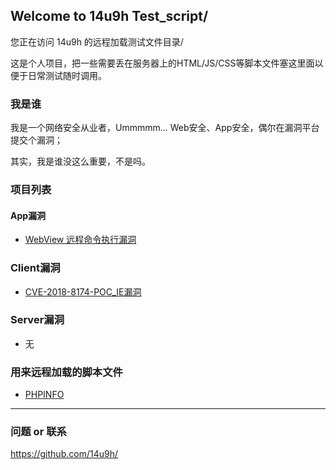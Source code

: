## Welcome to 14u9h Test_script/

您正在访问 14u9h 的远程加载测试文件目录/

这是个人项目，把一些需要丢在服务器上的HTML/JS/CSS等脚本文件塞这里面以便于日常测试随时调用。

### 我是谁

我是一个网络安全从业者，Ummmmm... Web安全、App安全，偶尔在漏洞平台提交个漏洞；

其实，我是谁没这么重要，不是吗。

### 项目列表

#### App漏洞

* [WebView 远程命令执行漏洞](https://14u9h.github.io/Test_script/AppSec/WebView_RCEV03.html)

### Client漏洞

* [CVE-2018-8174-POC_IE漏洞](https://14u9h.github.io/Test_script/ClientSec/CVE-2018-8174_PoC.html)

### Server漏洞

* 无

### 用来远程加载的脚本文件

* [PHPINFO](https://raw.githubusercontent.com/14u9h/Test_script/master/phpinfo.php)

***

### 问题 or 联系

https://github.com/14u9h/


